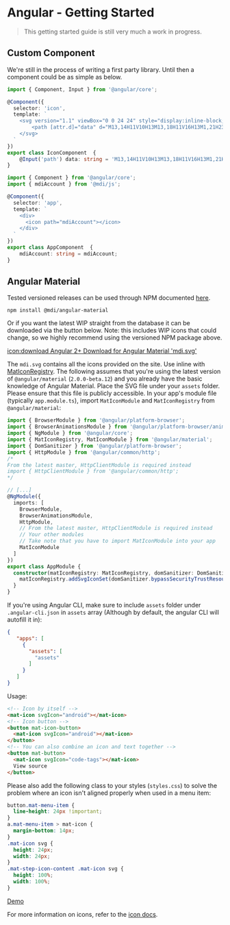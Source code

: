 # Angular - Getting Started

> This getting started guide is still very much a work in progress.

## Custom Component

We're still in the process of writing a first party library. Until then a component could be as simple as below.

```typescript
import { Component, Input } from '@angular/core';

@Component({
  selector: 'icon',
  template: `
    <svg version="1.1" viewBox="0 0 24 24" style="display:inline-block;width:1.5rem">
        <path [attr.d]="data" d="M13,14H11V10H13M13,18H11V16H13M1,21H23L12,2L1,21Z" />
    </svg>
  `
})
export class IconComponent  {
    @Input('path') data: string = 'M13,14H11V10H13M13,18H11V16H13M1,21H23L12,2L1,21Z';
}
```

```typescript
import { Component } from '@angular/core';
import { mdiAccount } from '@mdi/js';

@Component({
  selector: 'app',
  template: `
    <div>
      <icon path="mdiAccount"></icon>
    </div>
  `
})
export class AppComponent  {
    mdiAccount: string = mdiAccount;
}
```

## Angular Material

Tested versioned releases can be used through NPM documented [here](https://www.npmjs.com/package/@mdi/angular-material).

```
npm install @mdi/angular-material
```

Or if you want the latest WIP straight from the database it can be downloaded via the button below. Note: this includes WIP icons that could change, so we highly recommend using the versioned NPM package above.

<a href="https://materialdesignicons.com/api/download/angularmaterial/38EF63D0-4744-11E4-B3CF-842B2B6CFE1B" class="button">icon:download Angular 2+ Download for Angular Material 'mdi.svg'</a>

The `mdi.svg` contains all the icons provided on the site. Use inline with [MatIconRegistry](https://material.angular.io/components/icon/api).
The following assumes that you're using the latest version of `@angular/material` (`2.0.0-beta.12`) and you already have the basic knowledge of Angular Material.
Place the SVG file under your `assets` folder. Please ensure that this file is publicly accessible.
In your app's module file (typically `app.module.ts`), import `MatIconModule` and `MatIconRegistry` from `@angular/material`:

```typescript
import { BrowserModule } from '@angular/platform-browser';
import { BrowserAnimationsModule } from '@angular/platform-browser/animations';
import { NgModule } from '@angular/core';
import { MatIconRegistry, MatIconModule } from '@angular/material';
import { DomSanitizer } from '@angular/platform-browser';
import { HttpModule } from '@angular/common/http';
/*
From the latest master, HttpClientModule is required instead
import { HttpClientModule } from '@angular/common/http';
*/

// [...]
@NgModule({
  imports: [
    BrowserModule,
    BrowserAnimationsModule,
    HttpModule,
    // From the latest master, HttpClientModule is required instead
    // Your other modules
    // Take note that you have to import MatIconModule into your app
    MatIconModule
  ]
})
export class AppModule {
  constructor(matIconRegistry: MatIconRegistry, domSanitizer: DomSanitizer){
    matIconRegistry.addSvgIconSet(domSanitizer.bypassSecurityTrustResourceUrl('./assets/mdi.svg')); // Or whatever path you placed mdi.svg at
  }
}
```

If you're using Angular CLI, make sure to include `assets` folder under `.angular-cli.json` in `assets` array (Although by default, the angular CLI will autofill it in):

```json
{
   "apps": [
     {
       "assets": [
         "assets"
       ]
     }
   ]
}
```

Usage:

```html
<!-- Icon by itself -->
<mat-icon svgIcon="android"></mat-icon>
<!-- Icon button -->
<button mat-icon-button>
  <mat-icon svgIcon="android"></mat-icon>
</button>
<!-- You can also combine an icon and text together -->
<button mat-button>
  <mat-icon svgIcon="code-tags"></mat-icon>
  View source
</button>
```

Please also add the following class to your styles (`styles.css`) to solve the problem where an icon isn't aligned properly when used in a menu item:

```css
button.mat-menu-item {
  line-height: 24px !important;
}
a.mat-menu-item > mat-icon {
  margin-bottom: 14px;
}
.mat-icon svg {
  height: 24px;
  width: 24px;
}
.mat-step-icon-content .mat-icon svg {
  height: 100%;
  width: 100%;
}
```

[Demo](https://stackblitz.com/edit/mdi-material-example)

For more information on icons, refer to the [icon docs](https://material.angular.io/components/icon/overview).
